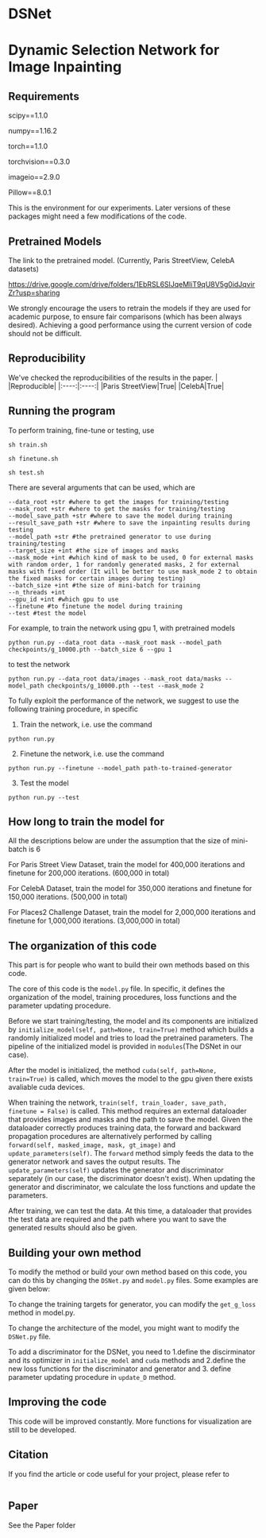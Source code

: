 # DSNet
# Dynamic Selection Network for Image Inpainting
## Requirements

scipy==1.1.0

numpy==1.16.2

torch==1.1.0

torchvision==0.3.0

imageio==2.9.0

Pillow==8.0.1

This is the environment for our experiments. Later versions of these packages might need a few modifications of the code.

## Pretrained Models

The link to the pretrained model. (Currently, Paris StreetView, CelebA datasets)

https://drive.google.com/drive/folders/1EbRSL6SlJqeMliT9qU8V5g0idJqvirZr?usp=sharing

We strongly encourage the users to retrain the models if they are used for academic purpose, to ensure fair comparisons (which has been always desired). Achieving a good performance using the current version of code should not be difficult.

## Reproducibility

We've checked the reproducibilities of the results in the paper. 
| |Reproducible|
|:----:|:----:|
|Paris StreetView|True|
|CelebA|True|

## Running the program

To perform training, fine-tune or testing, use 
```
sh train.sh

sh finetune.sh

sh test.sh 
```
There are several arguments that can be used, which are
```
--data_root +str #where to get the images for training/testing
--mask_root +str #where to get the masks for training/testing
--model_save_path +str #where to save the model during training
--result_save_path +str #where to save the inpainting results during testing
--model_path +str #the pretrained generator to use during training/testing
--target_size +int #the size of images and masks
--mask_mode +int #which kind of mask to be used, 0 for external masks with random order, 1 for randomly generated masks, 2 for external masks with fixed order (It will be better to use mask_mode 2 to obtain the fixed masks for certain images during testing)
--batch_size +int #the size of mini-batch for training
--n_threads +int
--gpu_id +int #which gpu to use
--finetune #to finetune the model during training
--test #test the model
```
For example, to train the network using gpu 1, with pretrained models
```
python run.py --data_root data --mask_root mask --model_path checkpoints/g_10000.pth --batch_size 6 --gpu 1
```
to test the network
```
python run.py --data_root data/images --mask_root data/masks --model_path checkpoints/g_10000.pth --test --mask_mode 2
```

To fully exploit the performance of the network, we suggest to use the following training procedure, in specific

1. Train the network, i.e. use the command
```
python run.py
```

2. Finetune the network, i.e. use the command
```
python run.py --finetune --model_path path-to-trained-generator
```

3. Test the model
```
python run.py --test
```
## How long to train the model for

All the descriptions below are under the assumption that the size of mini-batch is 6

For Paris Street View Dataset, train the model for 400,000 iterations and finetune for 200,000 iterations. (600,000 in total)

For CelebA Dataset, train the model for 350,000 iterations and finetune for 150,000 iterations. (500,000 in total)

For Places2 Challenge Dataset, train the model for 2,000,000 iterations and finetune for 1,000,000 iterations. (3,000,000 in total)

## The organization of this code

This part is for people who want to build their own methods based on this code.

The core of this code is the `model.py` file. In specific, it defines the organization of the model, training procedures, loss functions and the parameter updating procedure.

Before we start training/testing, the model and its components are initialized by `initialize_model(self, path=None, train=True)` method which builds a randomly initialized model and tries to load the pretrained parameters. The pipeline of the initialized model is provided in `modules`(The DSNet in our case).

After the model is initialized, the method `cuda(self, path=None, train=True)` is called, which moves the model to the gpu given there exists avaliable cuda devices.

When training the network, `train(self, train_loader, save_path, finetune = False)`  is called. This method requires an external dataloader that provides images and masks and the path to save the model. Given the dataloader correctly produces training data, the forward and backward propagation procedures are alternatively performed by calling `forward(self, masked_image, mask, gt_image)` and `update_parameters(self)`. The `forward` method simply feeds the data to the generator network and saves the output results. The `update_parameters(self)` updates the generator and discriminator separately (in our case, the discriminator doesn't exist). When updating the generator and discriminator, we calculate the loss functions and update the parameters.

After training, we can test the data. At this time, a dataloader that provides the test data are required and the path where you want to save the generated results should also be given.
## Building your own method
To modify the method or build your own method based on this code, you can do this by changing the `DSNet.py` and `model.py` files.
Some examples are given below:

To change the training targets for generator, you can modify the `get_g_loss` method in model.py.

To change the architecture of the model, you might want to modify the `DSNet.py` file.

To add a discriminator for the DSNet, you need to 1.define the discirminator and its optimizer in `initialize_model` and `cuda` methods and 2.define the new loss functions for the discriminator and generator and 3. define parameter updating procedure in `update_D` method.
## Improving the code
This code will be improved constantly. More functions for visualization are still to be developed.
## Citation
If you find the article or code useful for your project, please refer to
```

```
## Paper
See the Paper folder
